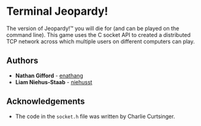 # Terminal Jeopardy!

The version of Jeopardy!™ you will die for (and can be played on the command line).
This game uses the C socket API to created a distributed TCP network across which multiple users on different computers can play.

## Authors
* **Nathan Gifford** - [enathang](https://github.com/enathang)
* **Liam Niehus-Staab** - [niehusst](https://github.com/niehusst)

## Acknowledgements
* The code in the `socket.h` file was written by Charlie Curtsinger.
